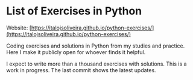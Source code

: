 # List of Exercises in Python

Website: [https://italojsoliveira.github.io/python-exercises/](https://italojsoliveira.github.io/python-exercises/)

Coding exercises and solutions in Python from my studies and practice. Here I make it publicly open for whoever finds it helpful.

I expect to write more than a thousand exercises with solutions. This is a work in progress. The last commit shows the latest updates.
